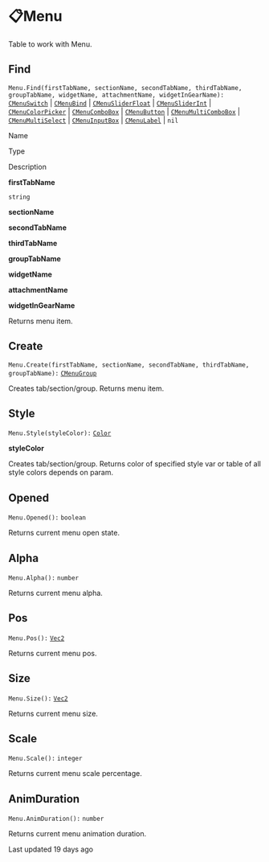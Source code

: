 # 📋Menu

Table to work with Menu\.

## [](#find)Find

`Menu.Find(firstTabName, sectionName, secondTabName, thirdTabName, groupTabName, widgetName, attachmentName, widgetInGearName):` [`CMenuSwitch`](https://uczone.gitbook.io/api-v2.0/cheats-types-and-callbacks/classes/widgets/cmenuswitch) \| [`CMenuBind`](https://uczone.gitbook.io/api-v2.0/cheats-types-and-callbacks/classes/widgets/cmenubind) \| [`CMenuSliderFloat`](https://uczone.gitbook.io/api-v2.0/cheats-types-and-callbacks/classes/widgets/cmenusliderfloat) \| [`CMenuSliderInt`](https://uczone.gitbook.io/api-v2.0/cheats-types-and-callbacks/classes/widgets/cmenusliderint) \| [`CMenuColorPicker`](https://uczone.gitbook.io/api-v2.0/cheats-types-and-callbacks/classes/widgets/cmenucolorpicker) \| [`CMenuComboBox`](https://uczone.gitbook.io/api-v2.0/cheats-types-and-callbacks/classes/widgets/cmenucombobox) \| [`CMenuButton`](https://uczone.gitbook.io/api-v2.0/cheats-types-and-callbacks/classes/widgets/cmenubutton) \| [`CMenuMultiComboBox`](https://uczone.gitbook.io/api-v2.0/cheats-types-and-callbacks/classes/widgets/cmenumulticombobox) \| [`CMenuMultiSelect`](https://uczone.gitbook.io/api-v2.0/cheats-types-and-callbacks/classes/widgets/cmenumultiselect) \| [`CMenuInputBox`](https://uczone.gitbook.io/api-v2.0/cheats-types-and-callbacks/classes/widgets/cmenuinputbox) \| [`CMenuLabel`](https://github.com/Boyarinov/gitbook-doc-parser/blob/main/generated/menu/CMenuLabel.md) \| `nil`

Name

Type

Description

**firstTabName**

`string`

**sectionName**

**secondTabName**

**thirdTabName**

**groupTabName**

**widgetName**

**attachmentName**

**widgetInGearName**

Returns menu item\.

## [](#create)Create

`Menu.Create(firstTabName, sectionName, secondTabName, thirdTabName, groupTabName):` [`CMenuGroup`](https://uczone.gitbook.io/api-v2.0/cheats-types-and-callbacks/classes/menu/cmenugroup)

Creates tab/section/group\. Returns menu item\.

## [](#style)Style

`Menu.Style(styleColor):` [`Color`](https://uczone.gitbook.io/api-v2.0/cheats-types-and-callbacks/classes/color)

**styleColor**

Creates tab/section/group\. Returns color of specified style var or table of all style colors
depends on param\.

## [](#opened)Opened

`Menu.Opened():` `boolean`

Returns current menu open state\.

## [](#alpha)Alpha

`Menu.Alpha():` `number`

Returns current menu alpha\.

## [](#pos)Pos

`Menu.Pos():` [`Vec2`](https://uczone.gitbook.io/api-v2.0/cheats-types-and-callbacks/classes/math/vec2)

Returns current menu pos\.

## [](#size)Size

`Menu.Size():` [`Vec2`](https://uczone.gitbook.io/api-v2.0/cheats-types-and-callbacks/classes/math/vec2)

Returns current menu size\.

## [](#scale)Scale

`Menu.Scale():` `integer`

Returns current menu scale percentage\.

## [](#animduration)AnimDuration

`Menu.AnimDuration():` `number`

Returns current menu animation duration\.

Last updated 19 days ago

